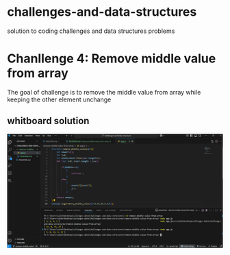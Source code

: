 # challenges-and-data-structures
solution to coding challenges and data structures problems



# Chanllenge 4: Remove middle value from array
The goal of challenge is to remove the middle value from array while keeping the other element unchange
## whitboard solution 
![whiteboard Solution](whiteboard-challenges/codeChallenges-image/remove-middle-value-from-array.png)

